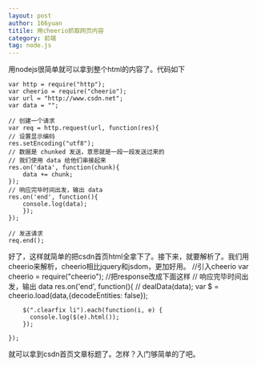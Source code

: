 ```yaml
---
layout: post
author: 166yuan
titile: 用cheerio抓取网页内容
category: 前端
tag: node.js 
---
```


用nodejs很简单就可以拿到整个html的内容了。代码如下

	var http = require("http");
	var cheerio = require("cheerio");
	var url = "http://www.csdn.net";
	var data = "";

	// 创建一个请求
	var req = http.request(url, function(res){
    // 设置显示编码
    res.setEncoding("utf8");
    // 数据是 chunked 发送，意思就是一段一段发送过来的
    // 我们使用 data 给他们串接起来
    res.on('data', function(chunk){
        data += chunk;
    });
    // 响应完毕时间出发，输出 data
    res.on('end', function(){
        console.log(data);
    	});
	});

	// 发送请求
	req.end();

好了，这样就简单的把csdn首页html全拿下了。接下来，就要解析了。我们用cheerio来解析，cheerio相比jquery和jsdom，更加好用。
	//引入cheerio
	var cheerio = require("cheerio");
	//把response改成下面这样
	// 响应完毕时间出发，输出 data
    res.on('end', function(){
        // dealData(data);
        var $ = cheerio.load(data,{decodeEntities: false});

        $(".clearfix li").each(function(i, e) {
          console.log($(e).html());
        });

    });

就可以拿到csdn首页文章标题了。怎样？入门够简单的了吧。	